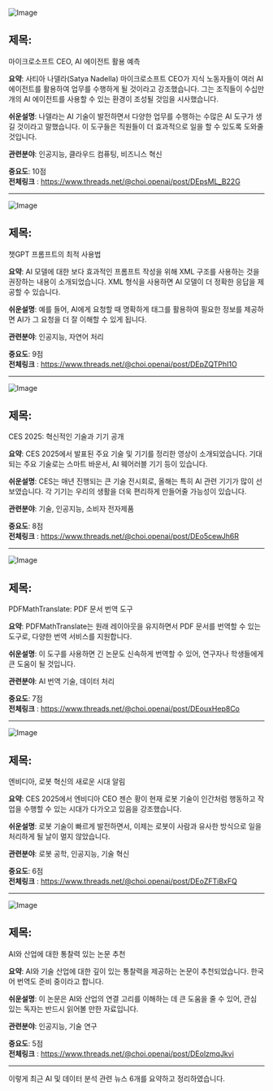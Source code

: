 ![Image](https://scontent-iad3-1.cdninstagram.com/v/t51.71878-15/473124301_9003439879770777_8528287958906567290_n.jpg?stp=dst-jpg_e35_tt6&_nc_cat=101&ccb=1-7&_nc_sid=18de74&_nc_ohc=k8NT0XU__n8Q7kNvgFDeXcV&_nc_zt=23&_nc_ht=scontent-iad3-1.cdninstagram.com&edm=ACx9VUEEAAAA&_nc_gid=A2K7jhBXzHxevV24G7XT_WF&oh=00_AYAx13oBPam6odFX_cxP7eV65f01lEhcI-Yii1E2QkkYqQ&oe=67877A25)

## 제목:
마이크로소프트 CEO, AI 에이전트 활용 예측 

**요약**:
사티아 나델라(Satya Nadella) 마이크로소프트 CEO가 지식 노동자들이 여러 AI 에이전트를 활용하여 업무를 수행하게 될 것이라고 강조했습니다. 그는 조직들이 수십만 개의 AI 에이전트를 사용할 수 있는 환경이 조성될 것임을 시사했습니다.

**쉬운설명**:
나델라는 AI 기술이 발전하면서 다양한 업무를 수행하는 수많은 AI 도구가 생길 것이라고 말했습니다. 이 도구들은 직원들이 더 효과적으로 일을 할 수 있도록 도와줄 것입니다.

**관련분야**:
인공지능, 클라우드 컴퓨팅, 비즈니스 혁신

**중요도**: 10점  
**전체링크** :  https://www.threads.net/@choi.openai/post/DEpsML_B22G

---

![Image](https://scontent-iad3-1.cdninstagram.com/v/t51.29350-15/472973714_2377323145938325_7170334329908455051_n.jpg?stp=dst-jpg_e35_tt6&_nc_cat=102&ccb=1-7&_nc_sid=18de74&_nc_ohc=ZD8E0Fwx4IIQ7kNvgFZuQe4&_nc_zt=23&_nc_ht=scontent-iad3-1.cdninstagram.com&edm=ACx9VUEEAAAA&_nc_gid=A2K7jhBXzHxevV24G7XT_WF&oh=00_AYCs_izUpy3qJmkwbQ4ChyAckQYAILozqzqE71PCmbazdA&oe=67876DA2)

## 제목:
챗GPT 프롬프트의 최적 사용법

**요약**:
AI 모델에 대한 보다 효과적인 프롬프트 작성을 위해 XML 구조를 사용하는 것을 권장하는 내용이 소개되었습니다. XML 형식을 사용하면 AI 모델이 더 정확한 응답을 제공할 수 있습니다.

**쉬운설명**:
예를 들어, AI에게 요청할 때 명확하게 태그를 활용하여 필요한 정보를 제공하면 AI가 그 요청을 더 잘 이해할 수 있게 됩니다.

**관련분야**:
인공지능, 자연어 처리

**중요도**: 9점  
**전체링크** :  https://www.threads.net/@choi.openai/post/DEpZQTPhI1O

---

![Image](https://scontent-iad3-2.cdninstagram.com/v/t51.71878-15/472961166_1369231747783431_4657343008624907054_n.jpg?stp=dst-jpg_e35_tt6&_nc_cat=100&ccb=1-7&_nc_sid=18de74&_nc_ohc=rhoXiRyYgsgQ7kNvgENrHUT&_nc_zt=23&_nc_ht=scontent-iad3-2.cdninstagram.com&edm=ACx9VUEEAAAA&_nc_gid=A2K7jhBXzHxevV24G7XT_WF&oh=00_AYDWoFqCRxmE0xP8KpXb2iVosH3uZxnFJry1LDLBJx0NuQ&oe=67877A26)

## 제목:
CES 2025: 혁신적인 기술과 기기 공개

**요약**:
CES 2025에서 발표된 주요 기술 및 기기를 정리한 영상이 소개되었습니다. 기대되는 주요 기술로는 스마트 바운서, AI 웨어러블 기기 등이 있습니다.

**쉬운설명**:
CES는 매년 진행되는 큰 기술 전시회로, 올해는 특히 AI 관련 기기가 많이 선보였습니다. 각 기기는 우리의 생활을 더욱 편리하게 만들어줄 가능성이 있습니다.

**관련분야**:
기술, 인공지능, 소비자 전자제품

**중요도**: 8점  
**전체링크** :  https://www.threads.net/@choi.openai/post/DEo5cewJh6R

--- 

![Image](https://scontent-iad3-1.cdninstagram.com/v/t51.29350-15/472178245_475523525283215_7263736621742013228_n.jpg?stp=dst-jpg_e35_tt6&_nc_cat=110&ccb=1-7&_nc_sid=18de74&_nc_ohc=n7NeR0FYeNkQ7kNvgG9Uo1c&_nc_zt=23&_nc_ht=scontent-iad3-1.cdninstagram.com&edm=ACx9VUEEAAAA&_nc_gid=A2K7jhBXzHxevV24G7XT_WF&oh=00_AYBQ5swbk8YyFKiq-96n66eVRI67Ks_rKkXJ1niJYfxPuw&oe=67875CAB)

## 제목:
PDFMathTranslate: PDF 문서 번역 도구

**요약**:
PDFMathTranslate는 원래 레이아웃을 유지하면서 PDF 문서를 번역할 수 있는 도구로, 다양한 번역 서비스를 지원합니다. 

**쉬운설명**:
이 도구를 사용하면 긴 논문도 신속하게 번역할 수 있어, 연구자나 학생들에게 큰 도움이 될 것입니다.

**관련분야**:
AI 번역 기술, 데이터 처리

**중요도**: 7점  
**전체링크** :  https://www.threads.net/@choi.openai/post/DEouxHep8Co

---

![Image](https://scontent-iad3-2.cdninstagram.com/v/t51.71878-15/472948374_570407512467834_6481400110300869630_n.jpg?stp=dst-jpg_e35_tt6&_nc_cat=110&ccb=1-7&_nc_sid=18de74&_nc_ohc=OPJhT7bZGFsQ7kNvgEBR7Jq&_nc_zt=23&_nc_ht=scontent-iad3-1.cdninstagram.com&edm=ACx9VUEEAAAA&_nc_gid=A2K7jhBXzHxevV24G7XT_WF&oh=00_AYDvA8x7Gj15evRgo5LGVJmTlI1PBR_x8fjCkVHxCKwKqw&oe=678782F0)

## 제목:
엔비디아, 로봇 혁신의 새로운 시대 알림

**요약**:
CES 2025에서 엔비디아 CEO 젠슨 황이 현재 로봇 기술이 인간처럼 행동하고 작업을 수행할 수 있는 시대가 다가오고 있음을 강조했습니다.

**쉬운설명**:
로봇 기술이 빠르게 발전하면서, 이제는 로봇이 사람과 유사한 방식으로 일을 처리하게 될 날이 멀지 않았습니다.

**관련분야**:
로봇 공학, 인공지능, 기술 혁신

**중요도**: 6점  
**전체링크** :  https://www.threads.net/@choi.openai/post/DEoZFTiBxFQ

---

![Image](https://scontent-iad3-2.cdninstagram.com/v/t51.29350-15/472731686_522383394190812_7412567713920745315_n.jpg?stp=dst-jpg_e35_tt6&_nc_cat=100&ccb=1-7&_nc_sid=18de74&_nc_ohc=EHWiZJVZjr4Q7kNvgHyVVwI&_nc_zt=23&_nc_ht=scontent-iad3-2.cdninstagram.com&edm=ACx9VUEEAAAA&_nc_gid=A2K7jhBXzHxevV24G7XT_WF&oh=00_AYAfKWZBeVeqc-lLwVwpBM5Y2z7wCtPKWnWRnMdHRGM35Q&oe=67875221)

## 제목:
AI와 산업에 대한 통찰력 있는 논문 추천

**요약**:
AI와 기술 산업에 대한 깊이 있는 통찰력을 제공하는 논문이 추천되었습니다. 한국어 번역도 준비 중이라고 합니다.

**쉬운설명**:
이 논문은 AI와 산업의 연결 고리를 이해하는 데 큰 도움을 줄 수 있어, 관심 있는 독자는 반드시 읽어볼 만한 자료입니다.

**관련분야**:
인공지능, 기술 연구

**중요도**: 5점  
**전체링크** :  https://www.threads.net/@choi.openai/post/DEolzmqJkvi

--- 

이렇게 최근 AI 및 데이터 분석 관련 뉴스 6개를 요약하고 정리하였습니다.